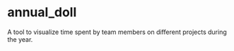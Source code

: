 # annual_doll
A tool to visualize time spent by team members on different projects during the year.
